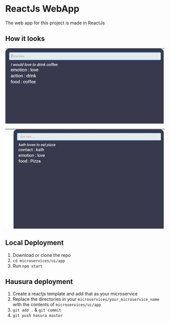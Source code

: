 # ReactJs WebApp

The web app for this project is made in ReactJs

## How it looks

![alt webapp](https://github.com/Shivangie/HPDF-T83NE-1/blob/master/readme-assets/s2_web.png)

![alt webapp](https://github.com/Shivangie/HPDF-T83NE-1/blob/master/readme-assets/s1_web.png)
  
## Local Deployment

1. Download or clone the repo
2. ```cd microservices/ui/app```
3. Run ```npm start```

## Hausura deployment

1. Create a reactjs template and add that as your microservice
2. Replace the directories in your ```microservices/your_microservice_name``` with the contents of ```microservices/ui/app```
3. ```git add .``` &  ```git commit ```
4. ```git push hasura master ```
